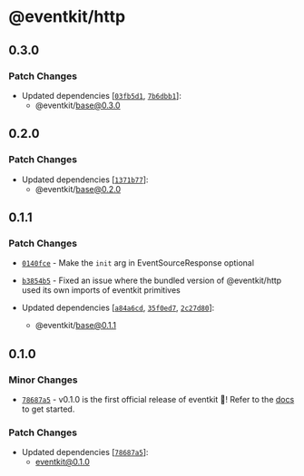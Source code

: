# @eventkit/http

## 0.3.0

### Patch Changes

- Updated dependencies [[`03fb5d1`](https://github.com/hntrl/eventkit/commit/03fb5d13a3370d5164cf81527710c25c4e67e3e5), [`7b6dbb1`](https://github.com/hntrl/eventkit/commit/7b6dbb1a1d96478fcc25c8325648c31d08e78467)]:
  - @eventkit/base@0.3.0

## 0.2.0

### Patch Changes

- Updated dependencies [[`1371b77`](https://github.com/hntrl/eventkit/commit/1371b774b5409b5aa45e56fb215b27ab7233bd9b)]:
  - @eventkit/base@0.2.0

## 0.1.1

### Patch Changes

- [`0140fce`](https://github.com/hntrl/eventkit/commit/0140fce4ffeb8d880865a5363296f3e966b5d4a6) - Make the `init` arg in EventSourceResponse optional

- [`b3854b5`](https://github.com/hntrl/eventkit/commit/b3854b5b5603d080fbd1503e5e279a9436a8791d) - Fixed an issue where the bundled version of @eventkit/http used its own imports of eventkit primitives

- Updated dependencies [[`a84a6cd`](https://github.com/hntrl/eventkit/commit/a84a6cdbf8f9ed93bfcc97d239e0c0b5376038d1), [`35f0ed7`](https://github.com/hntrl/eventkit/commit/35f0ed7feca076852c835defbede22a17210466e), [`2c27d80`](https://github.com/hntrl/eventkit/commit/2c27d8064695e5d33039843826b147b09d6b9750)]:
  - @eventkit/base@0.1.1

## 0.1.0

### Minor Changes

- [`78687a5`](https://github.com/hntrl/eventkit/commit/78687a55a2d53bad9e7011c8ba3ec32625774a89) - v0.1.0 is the first official release of eventkit 🎉! Refer to the [docs](https://hntrl.github.io/eventkit) to get started.

### Patch Changes

- Updated dependencies [[`78687a5`](https://github.com/hntrl/eventkit/commit/78687a55a2d53bad9e7011c8ba3ec32625774a89)]:
  - eventkit@0.1.0
